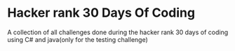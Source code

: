 # Hacker rank 30 Days Of Coding
A collection of all challenges done during the hacker rank 30 days of coding using C# and java(only for the testing challenge) 
